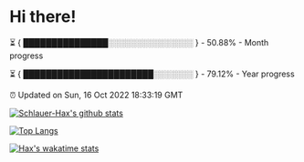 # Hi there!

⏳ { ███████████████░░░░░░░░░░░░░░░ } - 50.88% - Month progress

⏳ { ███████████████████████░░░░░░░ } - 79.12% - Year progress

⏰ Updated on Sun, 16 Oct 2022 18:33:19 GMT


[![Schlauer-Hax's github stats](https://github-readme-stats.vercel.app/api?username=Schlauer-Hax&show_icons=true&theme=dark&count_private=true)](https://github.com/Schlauer-Hax)


[![Top Langs](https://github-readme-stats.vercel.app/api/top-langs/?username=Schlauer-Hax&layout=compact&theme=dark)](https://github.com/Schlauer-Hax?tab=repositories)


[![Hax's wakatime stats](https://github-readme-stats.vercel.app/api/wakatime?username=Hax&theme=dark)](https://wakatime.com/@Hax)

